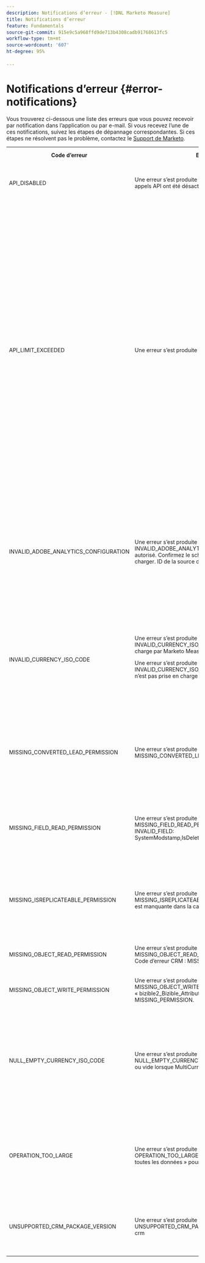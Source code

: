 ```yaml
---
description: Notifications d’erreur - [!DNL Marketo Measure]
title: Notifications d’erreur
feature: Fundamentals
source-git-commit: 915e9c5a968ffd9de713b4308cadb91768613fc5
workflow-type: tm+mt
source-wordcount: '607'
ht-degree: 95%

---
```


# Notifications d’erreur {#error-notifications}

Vous trouverez ci-dessous une liste des erreurs que vous pouvez recevoir par notification dans l’application ou par e-mail. Si vous recevez l’une de ces notifications, suivez les étapes de dépannage correspondantes. Si ces étapes ne résolvent pas le problème, contactez le [Support de Marketo](https://nation.marketo.com/t5/support/ct-p/Support).

<table>
  <tbody>
    <tr>
      <th style="width:31%">Code d’erreur</th>
      <th style="width:23%">Exemple de notification</th>
      <th style="width:23%">Description</th>
      <th style="width:23%">Étapes de dépannage</th>
    </tr>
    <tr>
      <td>API_DISABLED</td>
      <td>Une erreur s’est produite lors de l’import de CRM : API_DISABLED. Les appels API ont été désactivés pour cet utilisateur ou cette utilisatrice.</td>
      <td>L’autorisation d’API a été désactivée pour l’utilisateur ou l’utilisatrice de Marketo Measure.</td>
      <td>Reportez-vous à la documentation Salesforce suivante pour savoir <a href="https://help.salesforce.com/s/articleView?id=sf.branded_apps_commun_api_permset.htm&amp;type=5">comment activer l’accès aux API</a>.</td>
    </tr>
    <tr>
      <td>API_LIMIT_EXCEEDED</td>
      <td>Une erreur s’est produite lors de l’export CRM : PI_LIMIT_EXCEEDED</td>
      <td>La limite de l’API de CRM a été dépassée (24 heures).</td>
      <td>Pour obtenir de l’aide sur l’ajustement des allocations de crédit de l’API, reportez-vous à la documentation suivante pour votre CRM :</p>
          <ul>
            <li><a href="https://learn.microsoft.com/en-us/dynamics365/fin-ops-core/dev-itpro/data-entities/service-protection-monitoring">Dynamics</a>
            </li>
            <li><a href="https://developer.salesforce.com/docs/atlas.en-us.salesforce_app_limits_cheatsheet.meta/salesforce_app_limits_cheatsheet/salesforce_app_limits_platform_api.htm">Salesforce</a>
            </li>
          </ul>
          <p>Vous pouvez également ajuster les crédits CRM utilisés par Marketo Measure en procédant comme suit :</p>
          <ul>
            <li>Accédez à <b>Paramètres</b> &gt; <b>CRM</b> &gt; <b>Général</b>.</li>
            <li>Mettez à jour la limite quotidienne de l’API CRM<br/>.
              <ul>
                <li><b>Remarque : la valeur par défaut est de 100 000.</b></li>
              </ul>
            </li>
          </ul>
          <p>
           <img src="assets/error-notifications-1.png">
          </p>
      </td>
    </tr>
    <tr>
      <td>INVALID_ADOBE_ANALYTICS_CONFIGURATION</td>
      <td>Une erreur s’est produite lors de l’export d’Adobe Analytics : INVALID_ADOBE_ANALYTICS_CONFIGURATION. Erreur : chargement non autorisé. Confirmez le schéma de la source de données avant de le charger. ID de la source de données : 1234</td>
      <td>L’intégration d’Adobe Analytics n’est pas configurée correctement.</td>
      <td>Pour garantir une configuration correcte, reportez-vous aux articles d’aide suivants :
        <ul>
          <li>
            <a href="/help/marketo-measure-and-adobe/marketo-measure-integrations-with-adobe-analytics.md">Intégrations de Marketo Measure à Adobe Analytics</a>
          </li>
          <li>
            <a href="https://experienceleague.adobe.com/docs/core-services/interface/services/customer-attributes/t-crs-usecase.html">Création d’une source d’attributs du client et chargement du fichier de données</a>
          </li>
        </ul>
      </td>
    </tr>
    <tr>
      <td>INVALID_CURRENCY_ISO_CODE</td>
      <td>Une erreur s’est produite lors de l’import de l’annonce publicitaire : INVALID_CURRENCY_ISO_CODE. La devise XXX n’est pas prise en charge par Marketo Measure.
      <p>
      Une erreur s’est produite lors de l’import de l’annonce publicitaire : INVALID_CURRENCY_ISO_CODE. La devise XXX sur le compte 1234 n’est pas prise en charge par Marketo Measure.</td>
      <td>Une devise n’est pas prise en charge.</td>
      <td>Dans le système source indiqué dans la notification (annonce publicitaire, CRM, Marketo), vérifiez que la devise associée à l’enregistrement comporte une devise prise en charge et valide. Les devises prises en charge sont dérivées des normes de devise ISO.</td>
    </tr>
    <tr>
      <td>MISSING_CONVERTED_LEAD_PERMISSION</td>
      <td>Une erreur s’est produite lors de l’export CRM : MISSING_CONVERTED_LEAD_PERMISSION.</td>
      <td>Marketo Measure ne dispose pas de l’autorisation Afficher/Modifier les prospects convertis.</td>
      <td>Consultez le document Experience League suivant pour obtenir de l’aide sur l’activation de cette autorisation dans votre CRM.<br/>
          <a href="/help/marketo-measure-salesforce-reporting/additional-functionality/enabling-the-permission-to-edit-converted-leads.md">Activation de l’autorisation pour modifier les prospects convertis</a></td>
    </tr>
    <tr>
      <td>MISSING_FIELD_READ_PERMISSION</td>
      <td>Une erreur s’est produite lors de l’import CRM : MISSING_FIELD_READ_PERMISSION. Type d’entité « Evénement » : INVALID_FIELD:<br/>
    SystemModstamp,IsDeleted,WhoId,bizible2__Bizible_Touchpoint_Date__c</td>
      <td>Marketo Measure ne dispose pas des autorisations de lecture pour un champ obligatoire.</td>
      <td>Reportez-vous aux articles d’aide suivants pour plus d’informations sur les autorisations requises par Marketo Measure :
        <ul>
          <li><a href="/help/marketo-measure-and-dynamics/getting-started-with-marketo-measure-and-dynamics/marketo-measure-dynamics-schema.md">Dynamics</a>
          </li>
          <li><a href="/help/configuration-and-setup/marketo-measure-and-salesforce/how-marketo-measure-and-salesforce-interact.md">Salesforce</a>
          </li>
        </ul>
      </td>
    </tr>
    <tr>
      <td>MISSING_ISREPLICATEABLE_PERMISSION</td>
      <td>Une erreur s’est produite lors de l’import CRM : MISSING_ISREPLICATEABLE_PERMISSION. L’autorisation IsReplicable est manquante dans la campagne.</td>
      <td>Cette autorisation est requise sur les objets Salesforce pour que nous puissions maintenir la synchronisation entre Marketo Measure et Salesforce.</td>
      <td>Contactez l’assistance Salesforce pour obtenir de l’aide sur l’autorisation de réplication des objets.</td>
    </tr>
    <tr>
      <td>MISSING_OBJECT_READ_PERMISSION</td>
      <td>Une erreur s’est produite lors de l’import CRM : MISSING_OBJECT_READ_PERMISSION. Type d’entité « Campagne » : Code d’erreur CRM : MISSING_PERMISSION.</td>
      <td>Marketo Measure ne dispose pas d’autorisations de lecture pour un objet requis.</td>
      <td rowspan="2">Reportez-vous aux articles d’aide suivants pour plus d’informations sur les autorisations requises par Marketo Measure :
          <ul>
            <li><a href="/help/marketo-measure-and-dynamics/getting-started-with-marketo-measure-and-dynamics/marketo-measure-dynamics-schema.md">Dynamics</a>
            </li>
            <li><a href="/help/configuration-and-setup/marketo-measure-and-salesforce/how-marketo-measure-and-salesforce-interact.md">Salesforce</a>
            </li>
          </ul>
      </td>
    </tr>
    <tr>
      <td>MISSING_OBJECT_WRITE_PERMISSION</td>
      <td>Une erreur s’est produite lors de l’export CRM : MISSING_OBJECT_WRITE_PERMISSION. Type d’entité « bizible2_Bizible_Attribution_Touchpoint » : Code d’erreur CRM : MISSING_PERMISSION.</td>
      <td>Marketo Measure ne dispose pas des autorisations d’écriture sur un objet requis.</td>
    </tr>
    <tr>
      <td>NULL_EMPTY_CURRENCY_ISO_CODE</td>
      <td>
        <p>
          Une erreur s’est produite lors de l’import CRM : NULL_EMPTY_CURRENCY_ISO_CODE. Le code ISO de devise est NULL ou vide lorsque MultiCurrency est activé pour RecordId 1234.
      </td>
      <td>La devise doit être un code de devise ISO pris en charge.</td>
      <td>Dans le système source indiqué dans la notification (annonce publicitaire, CRM, Marketo), vérifiez que la devise associée à l’enregistrement comporte une devise prise en charge et valide. Les devises prises en charge sont dérivées des normes de devise ISO.</td>
    </tr>
    <tr>
      <td>OPERATION_TOO_LARGE</td>
      <td>Une erreur s’est produite lors de l’import CRM : OPERATION_TOO_LARGE. Nous avons besoin de l’autorisation « Afficher toutes les données » pour interroger les activités avec succès.</td>
      <td>Les paramètres de CRM ne permettent pas à Marketo Measure d’interroger un ensemble de données suffisamment volumineux.</td>
      <td>Accordez des autorisations « Afficher toutes les données » à Marketo Measure sur l’objet désigné.
      <p>
      Vous trouverez plus d’informations sur l’autorisation « Afficher toutes les données » <a href="https://developer.salesforce.com/docs/atlas.en-us.securityImplGuide.meta/securityImplGuide/users_profiles_view_all_mod_all.htm">ici</a>.</td>
    </tr>
    <tr>
      <td>UNSUPPORTED_CRM_PACKAGE_VERSION</td>
      <td>Une erreur s’est produite lors de l’importation Crm : UNSUPPORTED_CRM_PACKAGE_VERSION : mettez à jour votre package crm</td>
      <td>Le package détecté n’est plus pris en charge.</td>
      <td>Mettez à niveau votre package vers la version la plus récente :
        <ul>
          <li><a href="/help/configuration-and-setup/marketo-measure-and-salesforce/best-practices-for-marketo-measure-crm-package.md">Bonnes pratiques</a>
          </li>
          <li><a href="/help/marketo-measure-and-dynamics/getting-started-with-marketo-measure-and-dynamics/microsoft-dynamics-crm-installation-guide.md">Dynamics</a>
          </li>
          <li><a href="/help/configuration-and-setup/marketo-measure-and-salesforce/marketo-measure-salesforce-package-installation-and-set-up.md">Salesforce</a>
          </li>
        </ul>
      </td>
    </tr>
  </tbody>
</table>
